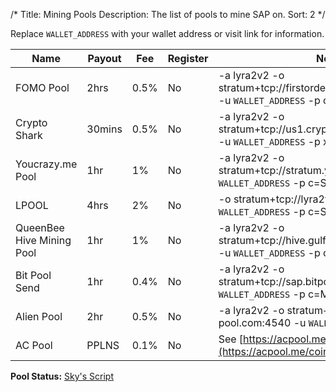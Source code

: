 /*
Title: Mining Pools
Description: The list of pools to mine SAP on.
Sort: 2
*/

Replace `WALLET_ADDRESS` with your wallet address or visit link for information.

| Name | Payout | Fee | Register | Notes |
| --- | --- | --- | --- | --- |
| FOMO Pool | 2hrs | 0.5% | No | -a lyra2v2 -o stratum+tcp://firstordermineroutlook.com:4533 -u `WALLET_ADDRESS`  -p c=Sap |
| Crypto Shark | 30mins | 0.5% | No | -a lyra2v2 -o stratum+tcp://us1.cryptosharkspool.com:3032 -u `WALLET_ADDRESS` -p x |
| Youcrazy.me Pool | 1hr | 1% | No | -a lyra2v2 -o stratum+tcp://stratum.youcrazy.me:4533 -u `WALLET_ADDRESS` -p c=SAP |
| LPOOL | 4hrs | 2% | No | -o stratum+tcp://lyra2v2.lpool.name:12058 -u `WALLET_ADDRESS` -p c=SAP |
| QueenBee Hive Mining Pool | 1hr | 1% | No | -a lyra2v2 -o stratum+tcp://hive.gulfcoastmining.com:4530 -u `WALLET_ADDRESS` -p c=SAP |
| Bit Pool Send | 1hr | 0.4% | No | -a lyra2v2 -o stratum+tcp://sap.bitpoolsend.com:10001 -u `WALLET_ADDRESS` -p c=Methuselah |
| Alien Pool | 2hr | 0.5% | No | -a lyra2v2 -o stratum+tcp://alien-mining-pool.com:4540 -u `WALLET_ADDRESS` -p c=SAP |
| AC Pool | PPLNS | 0.1% | No | See [https://acpool.me/coin/methuselah](https://acpool.me/coin/methuselah) |


__Pool Status:__ [Sky's Script](http://int.youcrazy.me/poolcheck.php)
